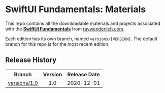 # SwiftUI Fundamentals: Materials

This repo contains all the downloadable materials and projects associated with the **[SwiftUI Fundamentals](https://www.raywenderlich.com/18272812-swiftui-fundamentals)** from [raywenderlich.com](https://www.raywenderlich.com).

Each edition has its own branch, named `versions/[VERSION]`. The default branch for this repo is for the most recent edition.

## Release History

| Branch                                                                            | Version | Release Date |
| --------------------------------------------------------------------------------- |:-------:|:------------:|
| [versions/1.0](https://github.com/raywenderlich/TODO-materials/tree/versions/1.0) | 1.0     | 2020-12-01   |
